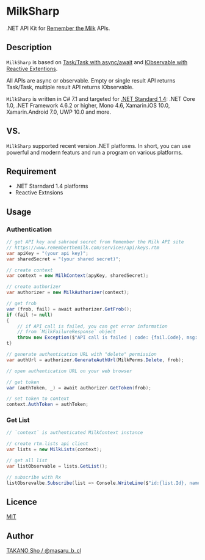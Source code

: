 # MilkSharp
.NET API Kit for [Remember the Milk](https://www.rememberthemilk.com) APIs.

## Description

`MilkSharp` is based on [Task/Task<T> with async/await](https://docs.microsoft.com/dotnet/csharp/programming-guide/concepts/async/index) and [IObservable<T> with Reactive Extentions](https://github.com/Reactive-Extensions/Rx.NET).

All APIs are async or observable. Empty or single result API returns Task/Task<T>, multiple result API returns IObservable<T>.

`MilkSharp` is written in C# 7.1 and targeted for [.NET Standard 1.4](https://docs.microsoft.com/dotnet/standard/net-standard): .NET Core 1.0, .NET Framework 4.6.2 or higher, Mono 4.6, Xamarin.iOS 10.0, Xamarin.Android 7.0, UWP 10.0 and more.

## VS. 

`MilkSharp` supported recent version .NET platforms. In short, you can use powerful and modern featurs and run a program on various platforms.

## Requirement

- .NET Starndard 1.4 platforms
- Reactive Extnsions

## Usage

### Authentication

```csharp
// get API key and sahraed secret from Remember the Milk API site
// https://www.rememberthemilk.com/services/api/keys.rtm
var apiKey = "(your api key)";
var sharedSecret = "(your shared secret)";

// create context
var context = new MilkContext(apyKey, sharedSecret);

// create authorizer
var authorizer = new MilkAuthorizer(context);

// get frob
var (frob, fail) = await authorizer.GetFrob();
if (fail != null)
{
    // if API call is failed, you can get error information
    // from `MilkFailureResponse` object
    throw new Exception($"API call is failed | code: {fail.Code}, msg: {fail.Msg}");
t}

// generate authentication URL with "delete" permission
var authUrl = authorizer.GenerateAuthUrl(MilkPerms.Delete, frob);

// open authentication URL on your web browser

// get token
var (authToken, _) = await authorizer.GetToken(frob);

// set token to context
context.AuthToken = authToken;
```

### Get List

```csharp
// `context` is authenticated MilkContext instance

// create rtm.lists api client
var lists = new MilkLists(context);

// get all list
var listObservable = lists.GetList();

// subscribe with Rx
listObsrevalbe.Subscribe(list => Console.WriteLine($"id:{list.Id}, name:{list.Name}"));
```

## Licence

[MIT](./LICENSE)

## Author

[TAKANO Sho / @masaru\_b\_cl](https://github.com/masaru-b-cl)
